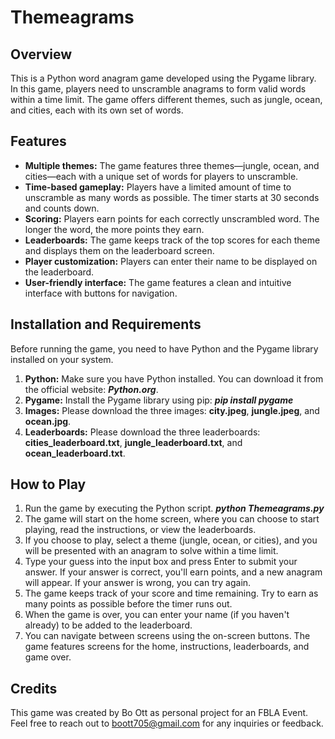 # Themeagrams

## Overview

This is a Python word anagram game developed using the Pygame library. In this game, players need to unscramble anagrams to form valid words within a time limit. The game offers different themes, such as jungle, ocean, and cities, each with its own set of words.

## Features

- __Multiple themes:__ The game features three themes—jungle, ocean, and cities—each with a unique set of words for players to unscramble.
- __Time-based gameplay:__ Players have a limited amount of time to unscramble as many words as possible. The timer starts at 30 seconds and counts down.
- __Scoring:__ Players earn points for each correctly unscrambled word. The longer the word, the more points they earn.
- __Leaderboards:__ The game keeps track of the top scores for each theme and displays them on the leaderboard screen.
- __Player customization:__ Players can enter their name to be displayed on the leaderboard.
- __User-friendly interface:__ The game features a clean and intuitive interface with buttons for navigation.

## Installation and Requirements

Before running the game, you need to have Python and the Pygame library installed on your system.

1. __Python:__ Make sure you have Python installed. You can download it from the official website: ***Python.org***.
2. __Pygame:__ Install the Pygame library using pip:
***pip install pygame***
3. __Images:__ Please download the three images: **city.jpeg**, **jungle.jpeg**, and **ocean.jpg**.
4. __Leaderboards:__ Please download the three leaderboards: **cities_leaderboard.txt**, **jungle_leaderboard.txt**, and **ocean_leaderboard.txt**.

## How to Play

1. Run the game by executing the Python script.
***python Themeagrams.py***
2. The game will start on the home screen, where you can choose to start playing, read the instructions, or view the leaderboards.
3. If you choose to play, select a theme (jungle, ocean, or cities), and you will be presented with an anagram to solve within a time limit.
4. Type your guess into the input box and press Enter to submit your answer. If your answer is correct, you'll earn points, and a new anagram will appear. If your answer is wrong, you can try again.
5. The game keeps track of your score and time remaining. Try to earn as many points as possible before the timer runs out.
6. When the game is over, you can enter your name (if you haven't already) to be added to the leaderboard.
7. You can navigate between screens using the on-screen buttons. The game features screens for the home, instructions, leaderboards, and game over.

## Credits

This game was created by Bo Ott as personal project for an FBLA Event. Feel free to reach out to boott705@gmail.com for any inquiries or feedback.
